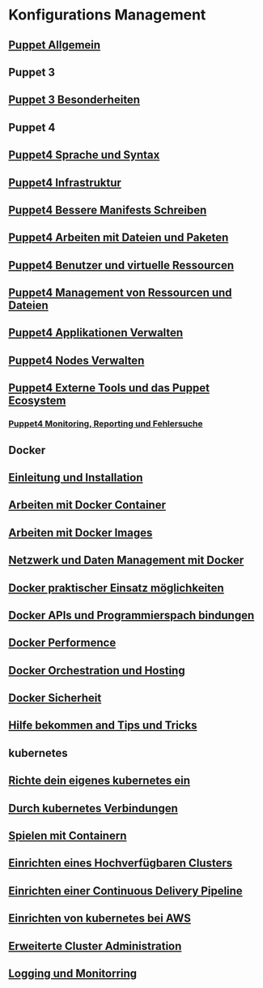 # Konfigurations Management

## [Puppet Allgemein](../puppet)

## Puppet 3

## [Puppet 3 Besonderheiten](../puppet3)

## Puppet 4

## [Puppet4 Sprache und Syntax](../puppet4-basics)

## [Puppet4 Infrastruktur](../puppet4-infrastruktur)

## [Puppet4 Bessere Manifests Schreiben](../puppet4-bessere-manifests)

## [Puppet4 Arbeiten mit Dateien und Paketen](../puppet4-datein-packete)

## [Puppet4 Benutzer und virtuelle Ressourcen](../puppet4-benutzer-virtuelleressourcen)

## [Puppet4 Management von Ressourcen und Dateien](../puppet4-ressourcen-datein)

## [Puppet4 Applikationen Verwalten](../puppet4-applikationen)

## [Puppet4 Nodes Verwalten](../puppet4-nodes)

## [Puppet4 Externe Tools und das Puppet Ecosystem](../puppet4-externe-tools-ecosystem)

### [Puppet4 Monitoring, Reporting und Fehlersuche](../puppet-monitorin-reporting-fehlersuche)

## Docker

## [Einleitung und Installation](../docker-einleitung-und-Installation)

## [Arbeiten mit Docker Container](../docker-arbeiten-mit-docker)

## [Arbeiten mit Docker Images](../docker-arbeiten-mit-docker-images)

## [Netzwerk und Daten Management mit Docker](../docker-daten-mgmnt)

## [Docker praktischer Einsatz möglichkeiten](../docker-praktischer-einsatz)

## [Docker APIs und Programmierspach bindungen](../docker-api-programmierung)

## [Docker Performence](../docker-performence)

## [Docker Orchestration und Hosting](../docker-Orchestration-hosting)

## [Docker Sicherheit](../docker-sicherheit)

## [Hilfe bekommen and Tips und Tricks](../docker-hilfe-tips-tricks)

## kubernetes

## [Richte dein eigenes kubernetes ein](../kubernetes-einrichten)

## [Durch kubernetes Verbindungen](../kubernetes-konzepte)

## [Spielen mit Containern](../kubernetes-container)

## [Einrichten eines Hochverfügbaren Clusters](../kubernetes-ha-einrichten)

## [Einrichten einer Continuous Delivery Pipeline](../kubernetes-cd-pipline)

## [Einrichten von kubernetes bei AWS](../kubernetes-aws-einrichten)

## [Erweiterte Cluster Administration](../kubernetes-adv-administration)

## [Logging und Monitorring](../kubernetes-logging-monitorring)